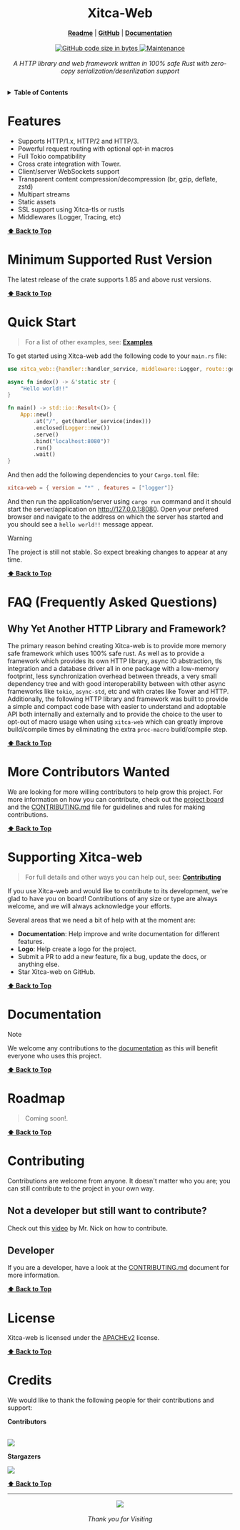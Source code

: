<h1 align="center">Xitca-Web</h1>
<p align="center">
  <b align="center"><a href="README.md">Readme</a></b> |
  <b><a href="https://github.com/HFQR/xitca-web">GitHub</a></b> |
  <b><a href="https://docs.rs/xitca-web/latest/xitca_web/">Documentation</a></b>
  <br /><br />
  <a href="#">
    <img
      alt="GitHub code size in bytes"
      src="https://img.shields.io/github/languages/code-size/HFQR/xitca-web?style=flat-square"
    />
  </a>
  <a href=""
    ><img
      alt="Maintenance"
      src="https://img.shields.io/maintenance/yes/2024?style=flat-square"
    />
  </a>
  <br />
  <br />
  <i>
    A HTTP library and web framework written in 100% safe Rust with zero-copy
    serialization/deserilization support
  </i>
</p>

<br/>

<details>
  <summary><b>Table of Contents</b></summary>
  <p>

  - [Features](#features)
  - [Minimum Supported Rust Version](#minimum-supported-rust-version)
  - [Quick Start](#quick-start)
  - [FAQ (Frequently Asked Questions)](#faq-frequently-asked-questions)
  - [More Contributors Wanted](#more-contributors-wanted)
  - [Supporting Xitca-web](#supporting-xitca-web)
  - [Documentation](#documentation)
  - [Roadmap](#roadmap)
  - [Contributing](#contributing)
  - [License](#license)
  - [Credits](#credits)

  </p>
</details>

# Features

- Supports HTTP/1.x, HTTP/2 and HTTP/3.
- Powerful request routing with optional opt-in macros
- Full Tokio compatibility
- Cross crate integration with Tower.
- Client/server WebSockets support
- Transparent content compression/decompression (br, gzip, deflate, zstd)
- Multipart streams
- Static assets
- SSL support using Xitca-tls or rustls
- Middlewares (Logger, Tracing, etc)

**[⬆️ Back to Top](#xitca-web)**

# Minimum Supported Rust Version

The latest release of the crate supports 1.85 and above rust versions.

**[⬆️ Back to Top](#xitca-web)**

# Quick Start

> For a list of other examples, see: [**Examples**](examples)

To get started using Xitca-web add the following code to your `main.rs` file: 
```rust
use xitca_web::{handler::handler_service, middleware::Logger, route::get, App};

async fn index() -> &'static str {
    "Hello world!!"
}

fn main() -> std::io::Result<()> {
    App::new()
        .at("/", get(handler_service(index)))
        .enclosed(Logger::new())
        .serve()
        .bind("localhost:8080")?
        .run()
        .wait()
}
```

And then add the following dependencies to your `Cargo.toml` file:

```toml
xitca-web = { version = "*" , features = ["logger"]}
```

And then run the application/server using `cargo run` command and it should start the server/application on <http://127.0.0.1:8080>. Open your prefered browser and navigate to the address on which the server has started and you should see a `hello world!!` message appear.

> [!Warning]
> The project is still not stable. So expect breaking changes to appear at any time.

**[⬆️ Back to Top](#xitca-web)**

# FAQ (Frequently Asked Questions)

## Why Yet Another HTTP Library and Framework?

The primary reason behind creating Xitca-web is to provide more memory safe framework which uses 100% safe rust. As well as to provide a framework which provides its own HTTP library, async IO abstraction, tls integration and a database driver all in one package with a low-memory footprint, less synchronization overhead between threads, a very small dependency tree and with good interoperability between with other async frameworks like `tokio`, `async-std`, etc and with crates like Tower and HTTP. Additionally, the following HTTP library and framework was built to provide a simple and compact code base with easier to understand and adoptable API both internally and externally and to provide the choice to the user to opt-out of macro usage when using `xitca-web` which can greatly improve build/compile times by eliminating the extra `proc-macro` build/compile step.

**[⬆️ Back to Top](#xitca-web)**

# More Contributors Wanted

We are looking for more willing contributors to help grow this project. For more information on how you can contribute, check out the [project board](https://github.com/HFQR/xitca-web/projects?query=is%3Aopen) and the [CONTRIBUTING.md](CONTRIBUTING.md) file for guidelines and rules for making contributions.

**[⬆️ Back to Top](#xitca-web)**

# Supporting Xitca-web

> For full details and other ways you can help out, see: [**Contributing**](CONTRIBUTING.md)

If you use Xitca-web and would like to contribute to its development, we're glad to have you on board! Contributions of any size or type are always welcome, and we will always acknowledge your efforts.

Several areas that we need a bit of help with at the moment are:

- **Documentation**: Help improve and write documentation for different features.
- **Logo**: Help create a logo for the project.
- Submit a PR to add a new feature, fix a bug, update the docs, or anything else.
- Star Xitca-web on GitHub.

**[⬆️ Back to Top](#xitca-web)**

# Documentation

> [!Note]
> We welcome any contributions to the [documentation](https://docs.rs/xitca-web/latest/xitca_web/) as this will benefit everyone who uses this project.

**[⬆️ Back to Top](#xitca-web)**

# Roadmap

> Coming soon!.

**[⬆️ Back to Top](#xitca-web)**

# Contributing

Contributions are welcome from anyone. It doesn't matter who you are; you can still contribute to the project in your own way.

## Not a developer but still want to contribute?

Check out this [video](https://youtu.be/FccdqCucVSI) by Mr. Nick on how to contribute.

## Developer

If you are a developer, have a look at the [CONTRIBUTING.md](CONTRIBUTING.md) document for more information.

**[⬆️ Back to Top](#xitca-web)**

# License

Xitca-web is licensed under the [APACHEv2](LICENSE) license.

**[⬆️ Back to Top](#xitca-web)**

# Credits

We would like to thank the following people for their contributions and support:

**Contributors**

<p>
  <br />
  <a href="https://github.com/HFQR/xitca-web/graphs/contributors">
    <img src="https://contrib.rocks/image?repo=HFQR/xitca-web" />
  </a>
  <br />
</p>

**Stargazers**

<p>
  <a href="https://github.com/HFQR/xitca-web/stargazers">
    <img src="http://reporoster.com/stars/dark/HFQR/xitca-web"/>
  </a>
</p>

**[⬆️ Back to Top](#xitca-web)**

---

<p align="center">
  <a href="https://github.com/HFQR/xitca-web">
    <img src="https://github.githubassets.com/images/icons/emoji/octocat.png" />
  </a>
  <br /><br />
  <i>Thank you for Visiting</i>
</p>
